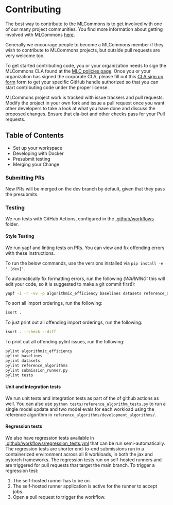 # Contributing

The best way to contribute to the MLCommons is to get involved with one of our many project communities. You find more information about getting involved with MLCommons [here](https://mlcommons.org/en/get-involved/#getting-started).

Generally we encourage people to become a MLCommons member if they wish to contribute to MLCommons projects, but outside pull requests are very welcome too.

To get started contributing code, you or your organization needs to sign the MLCommons CLA found at the [MLC policies page](https://mlcommons.org/en/policies/). Once you or your organization has signed the corporate CLA, please fill out this [CLA sign up form](https://forms.gle/Ew1KkBVpyeJDuRw67) form to get your specific GitHub handle authorized so that you can start contributing code under the proper license.

MLCommons project work is tracked with issue trackers and pull requests. Modify the project in your own fork and issue a pull request once you want other developers to take a look at what you have done and discuss the proposed changes. Ensure that cla-bot and other checks pass for your Pull requests.

## Table of Contents
- Set up your workspace
- Developing with Docker
- Presubmit testing
- Merging your Change

### Submitting PRs 
New PRs will be merged on the dev branch by default, given that they pass the presubmits.

### Testing
We run tests with GitHub Actions, configured in the [.github/workflows](https://github.com/mlcommons/algorithmic-efficiency/tree/main/.github/workflows) folder.

#### Style Testing
We run yapf and linting tests on PRs. You can view and fix offending errors with these instructions.

To run the below commands, use the versions installed via `pip install -e '.[dev]'`.

To automatically fix formatting errors, run the following (*WARNING:* this will edit your code, so it is suggested to make a git commit first!):
```bash
yapf -i -r -vv -p algorithmic_efficiency baselines datasets reference_algorithms tests *.py
```

To sort all import orderings, run the following:
```bash
isort .
```

To just print out all offending import orderings, run the following:
```bash
isort . --check --diff
```

To print out all offending pylint issues, run the following:
```bash
pylint algorithmic_efficiency
pylint baselines
pylint datasets
pylint reference_algorithms
pylint submission_runner.py
pylint tests
```

#### Unit and integration tests
We run unit tests and integration tests as part of the of github actions as well. 
You can also use `python tests/reference_algorithm_tests.py` to run a single model update and two model evals for each workload using the reference algorithm in `reference_algorithms/development_algorithms/`.

#### Regression tests
We also have regression tests available in [.github/workflows/regression_tests.yml](https://github.com/mlcommons/algorithmic-efficiency/tree/main/.github/workflows/regression_tests.yml) that can be run semi-automatically.
The regression tests are shorter end-to-end submissions run in a containerized environment across all 8 workloads, in both the jax and pytorch frameworks. 
The regression tests run on self-hosted runners and are triggered for pull requests that target the main branch.
To trigger a regression test:
1. The self-hosted runner has to be on.
2. The self-hosted runner application is active for the runner to accept jobs.
3. Open a pull request to trigger the workflow.